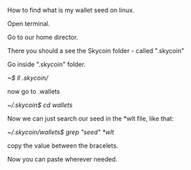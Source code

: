 How to find what is my wallet seed on linux.



Open terminal.

Go to our home director.

There you should a see the  Skycoin folder - called ".skycoin"

Go inside ".skycoin" folder.

_~$ ll .skycoin/_

now go to .wallets

_~/.skycoin$ cd wallets_

Now we can just search our seed in the \*wlt file, like that:

_~/.skycoin/wallets$ grep "seed" \*wlt_

copy the value between the bracelets.

Now you can paste wherever needed.



